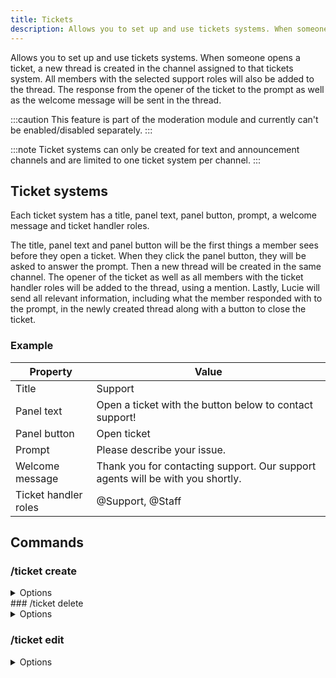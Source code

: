 ```yaml
---
title: Tickets
description: Allows you to set up and use tickets systems. When someone opens a ticket, a new thread is created in the channel assigned to that tickets system.
---
```


Allows you to set up and use tickets systems. When someone opens a ticket, a new thread is created in the channel assigned to that tickets system. All members with the selected support roles will also be added to the thread. The response from the opener of the ticket to the prompt as well as the welcome message will be sent in the thread.

:::caution
This feature is part of the moderation module and currently can't be enabled/disabled separately.
:::

:::note
Ticket systems can only be created for text and announcement channels and are limited to one ticket system per channel.
:::

## Ticket systems

Each ticket system has a title, panel text, panel button, prompt, a welcome message and ticket handler roles.

The title, panel text and panel button will be the first things a member sees before they open a ticket. When they click the panel button, they will be asked to answer the prompt. Then a new thread will be created in the same channel. The opener of the ticket as well as all members with the ticket handler roles will be added to the thread, using a mention. Lastly, Lucie will send all relevant information, including what the member responded with to the prompt, in the newly created thread along with a button to close the ticket.

### Example

| Property | Value |
| --- | --- |
| Title | Support |
| Panel text | Open a ticket with the button below to contact support! |
| Panel button | Open ticket |
| Prompt | Please describe your issue.
| Welcome message | Thank you for contacting support. Our support agents will be with you shortly. |
| Ticket handler roles | @Support, @Staff |

## Commands

### /ticket create

<details><summary>Options</summary>

- **Channel\***: The channel of the tickets system.
</details>
### /ticket delete


<details><summary>Options</summary>
- **Channel\***: The channel of the tickets system.
</details>

### /ticket edit

<details><summary>Options</summary>

- **Channel\***: The channel of the tickets system.

### /ticket list
